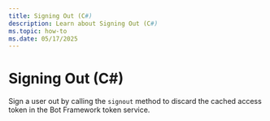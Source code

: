 ```yaml
---
title: Signing Out (C#)
description: Learn about Signing Out (C#)
ms.topic: how-to
ms.date: 05/17/2025
---
```

# Signing Out (C#)

Sign a user out by calling the `signout` method to discard the cached access token in the Bot Framework token service.

<FileCodeBlock
    lang="typescript"
    src="/generated-snippets/ts/index.snippet.auth-signout.ts"
/>